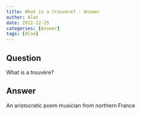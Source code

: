 ```yaml
---
title: What is a trouvère? - Answer
author: Alan
date: 2022-12-25
categories: [Answer]
tags: [Alan]
---
```


## Question

What is a trouvère?



## Answer

An aristocratic poem musician from northern France